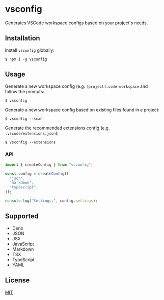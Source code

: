 # vsconfig

Generates VSCode workspace configs based on your project's needs.

## Installation

Install `vsconfig` globally:

```console
$ npm i -g vsconfig
```

## Usage

Generate a new workspace config (e.g. `[project].code-workspace` and follow the
prompts:

```
$ vsconfig
```

Generate a new workspace config based on existing files found in a project:

```
$ vsconfig --scan
```

Generate the recommended extensions config (e.g. `.vscode/extensions.json`):

```
$ vsconfig --extensions
```

### API

```typescript
import { createConfig } from "vsconfig";

const config = createConfig([
  "json",
  "markdown",
  "typescript",
]);

console.log("Settings:", config.settings);
```

## Supported

- Deno
- JSON
- JSX
- JavaScript
- Markdown
- TSX
- TypeScript
- YAML

## License

[MIT](https://choosealicense.com/licenses/mit/)
